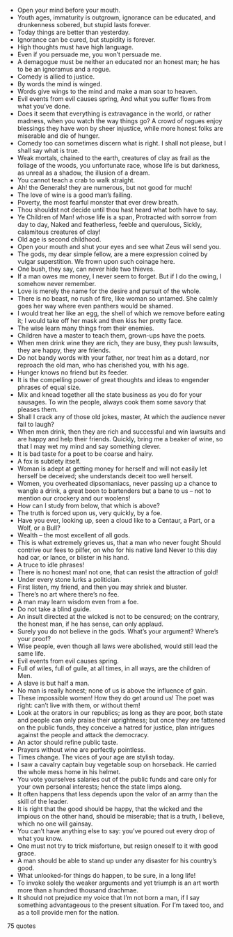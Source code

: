  - Open your mind before your mouth.
 - Youth ages, immaturity is outgrown, ignorance can be educated, and drunkenness sobered, but stupid lasts forever.
 - Today things are better than yesterday.
 - Ignorance can be cured, but stupidity is forever.
 - High thoughts must have high language.
 - Even if you persuade me, you won’t persuade me.
 - A demagogue must be neither an educated nor an honest man; he has to be an ignoramus and a rogue.
 - Comedy is allied to justice.
 - By words the mind is winged.
 - Words give wings to the mind and make a man soar to heaven.
 - Evil events from evil causes spring, And what you suffer flows from what you’ve done.
 - Does it seem that everything is extravagance in the world, or rather madness, when you watch the way things go? A crowd of rogues enjoy blessings they have won by sheer injustice, while more honest folks are miserable and die of hunger.
 - Comedy too can sometimes discern what is right. I shall not please, but I shall say what is true.
 - Weak mortals, chained to the earth, creatures of clay as frail as the foliage of the woods, you unfortunate race, whose life is but darkness, as unreal as a shadow, the illusion of a dream.
 - You cannot teach a crab to walk straight.
 - Ah! the Generals! they are numerous, but not good for much!
 - The love of wine is a good man’s failing.
 - Poverty, the most fearful monster that ever drew breath.
 - Thou shouldst not decide until thou hast heard what both have to say.
 - Ye Children of Man! whose life is a span, Protracted with sorrow from day to day, Naked and featherless, feeble and querulous, Sickly, calamitous creatures of clay!
 - Old age is second childhood.
 - Open your mouth and shut your eyes and see what Zeus will send you.
 - The gods, my dear simple fellow, are a mere expression coined by vulgar superstition. We frown upon such coinage here.
 - One bush, they say, can never hide two thieves.
 - If a man owes me money, I never seem to forget. But if I do the owing, I somehow never remember.
 - Love is merely the name for the desire and pursuit of the whole.
 - There is no beast, no rush of fire, like woman so untamed. She calmly goes her way where even panthers would be shamed.
 - I would treat her like an egg, the shell of which we remove before eating it; I would take off her mask and then kiss her pretty face.
 - The wise learn many things from their enemies.
 - Children have a master to teach them, grown-ups have the poets.
 - When men drink wine they are rich, they are busy, they push lawsuits, they are happy, they are friends.
 - Do not bandy words with your father, nor treat him as a dotard, nor reproach the old man, who has cherished you, with his age.
 - Hunger knows no friend but its feeder.
 - It is the compelling power of great thoughts and ideas to engender phrases of equal size.
 - Mix and knead together all the state business as you do for your sausages. To win the people, always cook them some savory that pleases them.
 - Shall I crack any of those old jokes, master, At which the audience never fail to laugh?
 - When men drink, then they are rich and successful and win lawsuits and are happy and help their friends. Quickly, bring me a beaker of wine, so that I may wet my mind and say something clever.
 - It is bad taste for a poet to be coarse and hairy.
 - A fox is subtlety itself.
 - Woman is adept at getting money for herself and will not easily let herself be deceived; she understands deceit too well herself.
 - Women, you overheated dipsomaniacs, never passing up a chance to wangle a drink, a great boon to bartenders but a bane to us – not to mention our crockery and our woolens!
 - How can I study from below, that which is above?
 - The truth is forced upon us, very quickly, by a foe.
 - Have you ever, looking up, seen a cloud like to a Centaur, a Part, or a Wolf, or a Bull?
 - Wealth – the most excellent of all gods.
 - This is what extremely grieves us, that a man who never fought Should contrive our fees to pilfer, on who for his native land Never to this day had oar, or lance, or blister in his hand.
 - A truce to idle phrases!
 - There is no honest man! not one, that can resist the attraction of gold!
 - Under every stone lurks a politician.
 - First listen, my friend, and then you may shriek and bluster.
 - There’s no art where there’s no fee.
 - A man may learn wisdom even from a foe.
 - Do not take a blind guide.
 - An insult directed at the wicked is not to be censured; on the contrary, the honest man, if he has sense, can only applaud.
 - Surely you do not believe in the gods. What’s your argument? Where’s your proof?
 - Wise people, even though all laws were abolished, would still lead the same life.
 - Evil events from evil causes spring.
 - Full of wiles, full of guile, at all times, in all ways, are the children of Men.
 - A slave is but half a man.
 - No man is really honest; none of us is above the influence of gain.
 - These impossible women! How they do get around us! The poet was right: can’t live with them, or without them!
 - Look at the orators in our republics; as long as they are poor, both state and people can only praise their uprightness; but once they are fattened on the public funds, they conceive a hatred for justice, plan intrigues against the people and attack the democracy.
 - An actor should refine public taste.
 - Prayers without wine are perfectly pointless.
 - Times change. The vices of your age are stylish today.
 - I saw a cavalry captain buy vegetable soup on horseback. He carried the whole mess home in his helmet.
 - You vote yourselves salaries out of the public funds and care only for your own personal interests; hence the state limps along.
 - It often happens that less depends upon the valor of an army than the skill of the leader.
 - It is right that the good should be happy, that the wicked and the impious on the other hand, should be miserable; that is a truth, I believe, which no one will gainsay.
 - You can’t have anything else to say: you’ve poured out every drop of what you know.
 - One must not try to trick misfortune, but resign oneself to it with good grace.
 - A man should be able to stand up under any disaster for his country’s good.
 - What unlooked-for things do happen, to be sure, in a long life!
 - To invoke solely the weaker arguments and yet triumph is an art worth more than a hundred thousand drachmae.
 - It should not prejudice my voice that I’m not born a man, if I say something advantageous to the present situation. For I’m taxed too, and as a toll provide men for the nation.

75 quotes